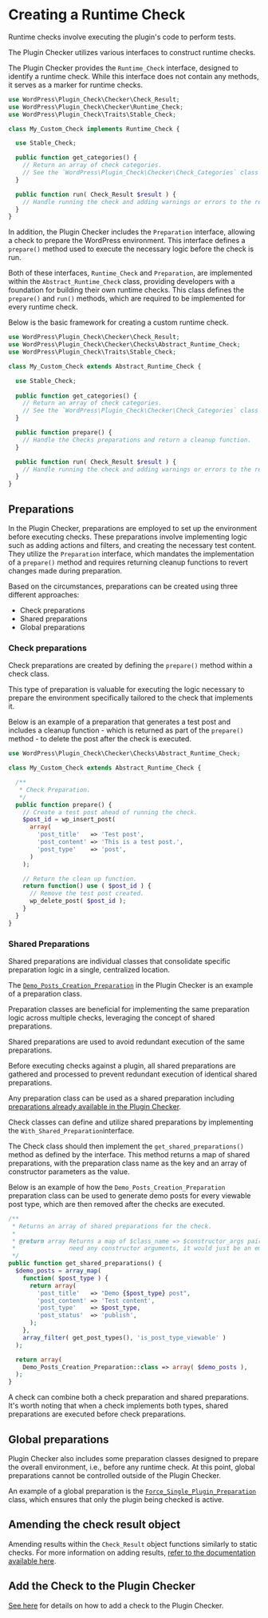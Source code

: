 # Creating a Runtime Check

Runtime checks involve executing the plugin's code to perform tests.

The Plugin Checker utilizes various interfaces to construct runtime checks.

The Plugin Checker provides the `Runtime_Check` interface, designed to identify a runtime check. While this interface does not contain any methods, it serves as a marker for runtime checks.

```php
use WordPress\Plugin_Check\Checker\Check_Result;
use WordPress\Plugin_Check\Checker\Runtime_Check;
use WordPress\Plugin_Check\Traits\Stable_Check;

class My_Custom_Check implements Runtime_Check {

  use Stable_Check;

  public function get_categories() {
    // Return an array of check categories.
    // See the `WordPress\Plugin_Check\Checker\Check_Categories` class for available categories.
  }

  public function run( Check_Result $result ) {
    // Handle running the check and adding warnings or errors to the result.
  }
}
```

In addition, the Plugin Checker includes the `Preparation` interface, allowing a check to prepare the WordPress environment. This interface defines a `prepare()` method used to execute the necessary logic before the check is run.

Both of these interfaces, `Runtime_Check` and `Preparation`, are implemented within the `Abstract_Runtime_Check` class, providing developers with a foundation for building their own runtime checks. This class defines the `prepare()` and `run()` methods, which are required to be implemented for every runtime check.

Below is the basic framework for creating a custom runtime check.

```php
use WordPress\Plugin_Check\Checker\Check_Result;
use WordPress\Plugin_Check\Checker\Checks\Abstract_Runtime_Check;
use WordPress\Plugin_Check\Traits\Stable_Check;

class My_Custom_Check extends Abstract_Runtime_Check {

  use Stable_Check;
  
  public function get_categories() {
    // Return an array of check categories.
    // See the `WordPress\Plugin_Check\Checker\Check_Categories` class for available categories.
  }

  public function prepare() {
    // Handle the Checks preparations and return a cleanup function.
  }

  public function run( Check_Result $result ) {
    // Handle running the check and adding warnings or errors to the result.
  }
}
```

## Preparations

In the Plugin Checker, preparations are employed to set up the environment before executing checks. These preparations involve implementing logic such as adding actions and filters, and creating the necessary test content. They utilize the `Preparation` interface, which mandates the implementation of a `prepare()` method and requires returning cleanup functions to revert changes made during preparation.

Based on the circumstances, preparations can be created using three different approaches:

* Check preparations
* Shared preparations
* Global preparations

### Check preparations

Check preparations are created by defining the `prepare()` method within a check class.

This type of preparation is valuable for executing the logic necessary to prepare the environment specifically tailored to the check that implements it.

Below is an example of a preparation that generates a test post and includes a cleanup function - which is returned as part of the `prepare()` method - to delete the post after the check is executed.

```php
use WordPress\Plugin_Check\Checker\Checks\Abstract_Runtime_Check;

class My_Custom_Check extends Abstract_Runtime_Check {

  /**
   * Check Preparation.
   */
  public function prepare() {
    // Create a test post ahead of running the check.
    $post_id = wp_insert_post(
      array(
        'post_title'   => 'Test post',
        'post_content' => 'This is a test post.',
        'post_type'    => 'post',
      )
    );

    // Return the clean up function.
    return function() use ( $post_id ) {
      // Remove the test post created.
      wp_delete_post( $post_id );
    }
  }
}
```

### Shared Preparations

Shared preparations are individual classes that consolidate specific preparation logic in a single, centralized location.

The [`Demo_Posts_Creation_Preparation`](https://github.com/10up/plugin-check/blob/trunk/includes/Checker/Preparations/Demo_Posts_Creation_Preparation.php) in the Plugin Checker is an example of a preparation class.

Preparation classes are beneficial for implementing the same preparation logic across multiple checks, leveraging the concept of shared preparations.

Shared preparations are used to avoid redundant execution of the same preparations.

Before executing checks against a plugin, all shared preparations are gathered and processed to prevent redundant execution of identical shared preparations.

Any preparation class can be used as a shared preparation including [preparations already available in the Plugin Checker](https://github.com/10up/plugin-check/blob/trunk/includes/Checker/Preparations).

Check classes can define and utilize shared preparations by implementing the `With_Shared_Preparation`interface.

The Check class should then implement the `get_shared_preparations()` method as defined by the interface. This method returns a map of shared preparations, with the preparation class name as the key and an array of constructor parameters as the value.

Below is an example of how the `Demo_Posts_Creation_Preparation` preparation class can be used to generate demo posts for every viewable post type, which are then removed after the checks are executed.

```php
/**
 * Returns an array of shared preparations for the check.
 *
 * @return array Returns a map of $class_name => $constructor_args pairs. If the class does not
 *               need any constructor arguments, it would just be an empty array.
 */
public function get_shared_preparations() {
  $demo_posts = array_map(
    function( $post_type ) {
      return array(
        'post_title'   => "Demo {$post_type} post",
        'post_content' => 'Test content',
        'post_type'    => $post_type,
        'post_status'  => 'publish',
      );
    },
    array_filter( get_post_types(), 'is_post_type_viewable' )
  );

  return array(
    Demo_Posts_Creation_Preparation::class => array( $demo_posts ),
  );
}
```

A check can combine both a check preparation and shared preparations. It's worth noting that when a check implements both types, shared preparations are executed before check preparations.

## Global preparations

Plugin Checker also includes some preparation classes designed to prepare the overall environment, i.e., before any runtime check. At this point, global preparations cannot be controlled outside of the Plugin Checker.

An example of a global preparation is the [`Force_Single_Plugin_Preparation`](https://github.com/10up/plugin-check/blob/trunk/includes/Checker/Preparations/Force_Single_Plugin_Preparation.php) class, which ensures that only the plugin being checked is active.

## Amending the check result object

Amending results within the `Check_Result` object functions similarly to static checks. For more information on adding results, [refer to the documentation available here](./creating-a-static-check.md#amending-the-check-result-object).

## Add the Check to the Plugin Checker

[See here](./creating-a-static-check.md#add-the-check-to-the-plugin-checker) for details on how to add a check to the Plugin Checker.

